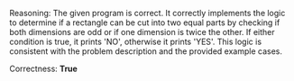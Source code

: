 Reasoning:
The given program is correct. It correctly implements the logic to determine if a rectangle can be cut into two equal parts by checking if both dimensions are odd or if one dimension is twice the other. If either condition is true, it prints 'NO', otherwise it prints 'YES'. This logic is consistent with the problem description and the provided example cases.

Correctness: **True**